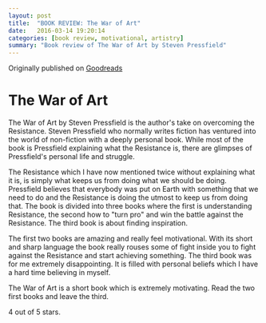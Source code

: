 ```yaml
---
layout: post
title:  "BOOK REVIEW: The War of Art"
date:   2016-03-14 19:20:14
categories: [book review, motivational, artistry]
summary: "Book review of The War of Art by Steven Pressfield"
---
```

Originally published on [Goodreads](https://www.goodreads.com/review/show/1119314839)

# The War of Art
The War of Art by Steven Pressfield is the author's take on overcoming the Resistance. Steven Pressfield who normally writes fiction has ventured into the world of non-fiction with a deeply personal book. While most of the book is Pressfield explaining what the Resistance is, there are glimpses of Pressfield's personal life and struggle.

The Resistance which I have now mentioned twice without explaining what it is, is simply what keeps us from doing what we should be doing. Pressfield believes that everybody was put on Earth with something that we need to do and the Resistance is doing the utmost to keep us from doing that.
The book is divided into three books where the first is understanding Resistance, the second how to "turn pro" and win the battle against the Resistance. The third book is about finding inspiration.

The first two books are amazing and really feel motivational. With its short and sharp language the book really rouses some of fight inside you to fight against the Resistance and start achieving something. The third book was for me extremely disappointing. It is filled with personal beliefs which I have a hard time believing in myself.

The War of Art is a short book which is extremely motivating. Read the two first books and leave the third.

4 out of 5 stars.
